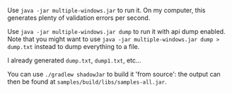 Use `java -jar multiple-windows.jar` to run it. On my computer,
this generates plenty of validation errors per second.

Use `java -jar multiple-windows.jar dump` to run it with api
dump enabled. Note that you might want to use
`java -jar multiple-windows.jar dump > dump.txt` instead to
dump everything to a file.

I already generated `dump.txt`, `dump1.txt`, etc...

You can use `./gradlew shadowJar` to build it 'from source':
the output can then be found at 
`samples/build/libs/samples-all.jar`.